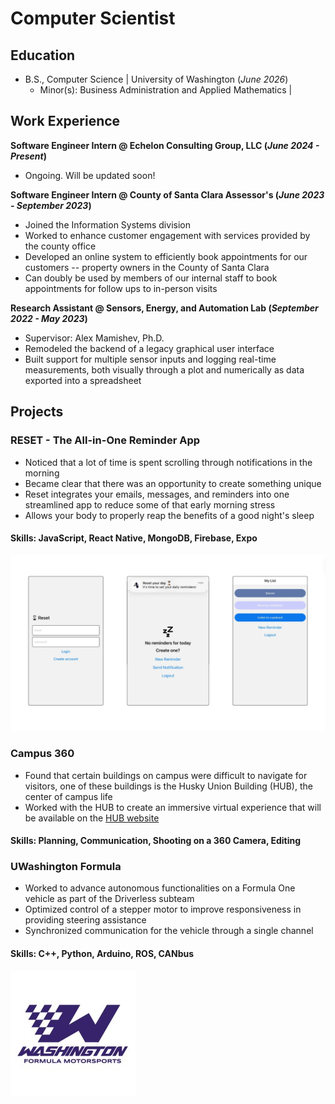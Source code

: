 # Computer Scientist

## Education
- B.S., Computer Science | University of Washington (_June 2026_)
  - Minor(s): Business Administration and Applied Mathematics | 

## Work Experience
**Software Engineer Intern @ Echelon Consulting Group, LLC (_June 2024 - Present_)**
- Ongoing. Will be updated soon!

**Software Engineer Intern @ County of Santa Clara Assessor's (_June 2023 - September 2023_)**
- Joined the Information Systems division
- Worked to enhance customer engagement with services provided by the county office
- Developed an online system to efficiently book appointments for our customers -- property owners in the County of Santa Clara
- Can doubly be used by members of our internal staff to book appointments for follow ups to in-person visits

**Research Assistant @ Sensors, Energy, and Automation Lab (_September 2022 - May 2023_)**
- Supervisor: Alex Mamishev, Ph.D.
- Remodeled the backend of a legacy graphical user interface
- Built support for multiple sensor inputs and logging real-time measurements, both visually through a plot and numerically as data exported into a spreadsheet

## Projects
### RESET - The All-in-One Reminder App
- Noticed that a lot of time is spent scrolling through notifications in the morning
- Became clear that there was an opportunity to create something unique
- Reset integrates your emails, messages, and reminders into one streamlined app to reduce some of that early morning stress
- Allows your body to properly reap the benefits of a good night's sleep

#### Skills: JavaScript, React Native, MongoDB, Firebase, Expo

![RESET Demo](/assets/img/demo.png)

### Campus 360
- Found that certain buildings on campus were difficult to navigate for visitors, one of these buildings is the Husky Union Building (HUB), the center of campus life
- Worked with the HUB to create an immersive virtual experience that will be available on the [HUB website](https://hub.washington.edu/)

#### Skills: Planning, Communication, Shooting on a 360 Camera, Editing

### UWashington Formula
- Worked to advance autonomous functionalities on a Formula One vehicle as part of the Driverless subteam
- Optimized control of a stepper motor to improve responsiveness in providing steering assistance
- Synchronized communication for the vehicle through a single channel

#### Skills: C++, Python, Arduino, ROS, CANbus

![Formula Logo](/assets/img/formula.jpeg)
